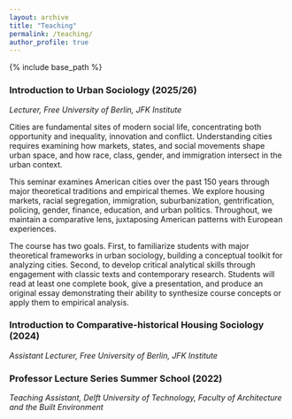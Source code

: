 ```yaml
---
layout: archive
title: "Teaching"
permalink: /teaching/
author_profile: true
---
```


{% include base_path %}

### Introduction to Urban Sociology (2025/26)  
*Lecturer, Free University of Berlin, JFK Institute*  

Cities are fundamental sites of modern social life, concentrating both opportunity and inequality, innovation and conflict. Understanding cities requires examining how markets, states, and social movements shape urban space, and how race, class, gender, and immigration intersect in the urban context. 

This seminar examines American cities over the past 150 years through major theoretical traditions and empirical themes. We explore housing markets, racial segregation, immigration, suburbanization, gentrification, policing, gender, finance, education, and urban politics. Throughout, we maintain a comparative lens, juxtaposing American patterns with European experiences. 

The course has two goals. First, to familiarize students with major theoretical frameworks in urban sociology, building a conceptual toolkit for analyzing cities. Second, to develop critical analytical skills through engagement with classic texts and contemporary research. Students will read at least one complete book, give a presentation, and produce an original essay demonstrating their ability to synthesize course concepts or apply them to empirical analysis.

### Introduction to Comparative-historical Housing Sociology (2024)  
*Assistant  Lecturer, Free University of Berlin, JFK Institute*  

### Professor Lecture Series Summer School (2022)  
*Teaching Assistant, Delft University of Technology, Faculty of Architecture and the Built Environment*  
